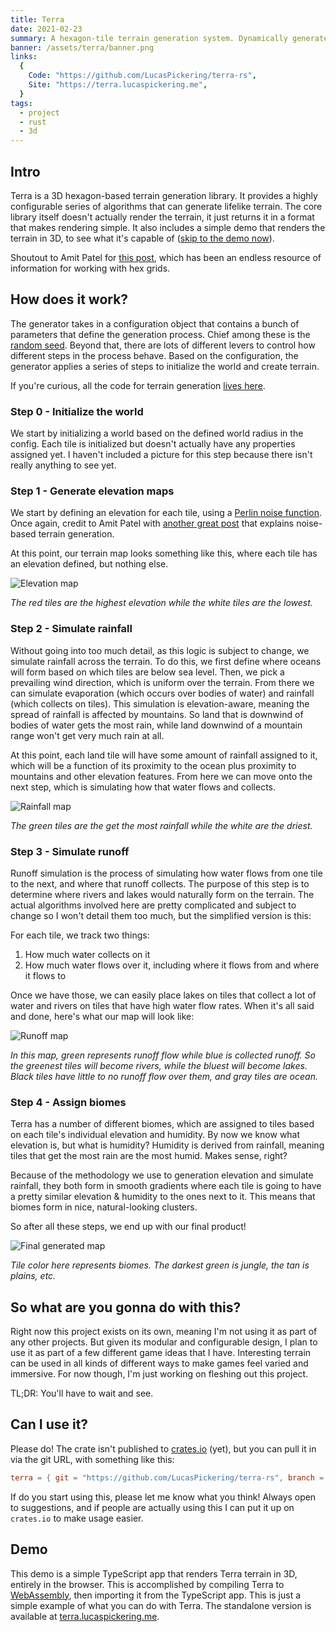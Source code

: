 ```yaml
---
title: Terra
date: 2021-02-23
summary: A hexagon-tile terrain generation system. Dynamically generate and explore terrain. This is a generic toolkit that can be used to generate terrain for renderings, games, etc.
banner: /assets/terra/banner.png
links:
  {
    Code: "https://github.com/LucasPickering/terra-rs",
    Site: "https://terra.lucaspickering.me",
  }
tags:
  - project
  - rust
  - 3d
---
```


## Intro

Terra is a 3D hexagon-based terrain generation library. It provides a highly configurable series of algorithms that can generate lifelike terrain. The core library itself doesn't actually render the terrain, it just returns it in a format that makes rendering simple. It also includes a simple demo that renders the terrain in 3D, to see what it's capable of ([skip to the demo now](#demo)).

Shoutout to Amit Patel for [this post](https://www.redblobgames.com/grids/hexagons/), which has been an endless resource of information for working with hex grids.

## How does it work?

The generator takes in a configuration object that contains a bunch of parameters that define the generation process. Chief among these is the [random seed](https://en.wikipedia.org/wiki/Random_seed). Beyond that, there are lots of different levers to control how different steps in the process behave. Based on the configuration, the generator applies a series of steps to initialize the world and create terrain.

If you're curious, all the code for terrain generation [lives here](https://github.com/LucasPickering/terra-rs/tree/master/crates/core/src/world/generate).

### Step 0 - Initialize the world

We start by initializing a world based on the defined world radius in the config. Each tile is initialized but doesn't actually have any properties assigned yet. I haven't included a picture for this step because there isn't really anything to see yet.

### Step 1 - Generate elevation maps

We start by defining an elevation for each tile, using a [Perlin noise function](https://en.wikipedia.org/wiki/Perlin_noise). Once again, credit to Amit Patel with [another great post](https://www.redblobgames.com/maps/terrain-from-noise/) that explains noise-based terrain generation.

At this point, our terrain map looks something like this, where each tile has an elevation defined, but nothing else.

<!-- TODO make these SVGs much smaller -->

![Elevation map](/assets/terra/elevation.svg)

_The red tiles are the highest elevation while the white tiles are the lowest._

### Step 2 - Simulate rainfall

Without going into too much detail, as this logic is subject to change, we simulate rainfall across the terrain. To do this, we first define where oceans will form based on which tiles are below sea level. Then, we pick a prevailing wind direction, which is uniform over the terrain. From there we can simulate evaporation (which occurs over bodies of water) and rainfall (which collects on tiles). This simulation is elevation-aware, meaning the spread of rainfall is affected by mountains. So land that is downwind of bodies of water gets the most rain, while land downwind of a mountain range won't get very much rain at all.

At this point, each land tile will have some amount of rainfall assigned to it, which will be a function of its proximity to the ocean plus proximity to mountains and other elevation features. From here we can move onto the next step, which is simulating how that water flows and collects.

![Rainfall map](/assets/terra/humidity.svg)

_The green tiles are the get the most rainfall while the white are the driest._

### Step 3 - Simulate runoff

Runoff simulation is the process of simulating how water flows from one tile to the next, and where that runoff collects. The purpose of this step is to determine where rivers and lakes would naturally form on the terrain. The actual algorithms involved here are pretty complicated and subject to change so I won't detail them too much, but the simplified version is this:

For each tile, we track two things:

1. How much water collects on it
2. How much water flows over it, including where it flows from and where it flows to

Once we have those, we can easily place lakes on tiles that collect a lot of water and rivers on tiles that have high water flow rates. When it's all said and done, here's what our map will look like:

![Runoff map](/assets/terra/runoff.svg)

_In this map, green represents runoff flow while blue is collected runoff. So the greenest tiles will become rivers, while the bluest will become lakes. Black tiles have little to no runoff flow over them, and gray tiles are ocean._

### Step 4 - Assign biomes

Terra has a number of different biomes, which are assigned to tiles based on each tile's individual elevation and humidity. By now we know what elevation is, but what is humidity? Humidity is derived from rainfall, meaning tiles that get the most rain are the most humid. Makes sense, right?

Because of the methodology we use to generation elevation and simulate rainfall, they both form in smooth gradients where each tile is going to have a pretty similar elevation & humidity to the ones next to it. This means that biomes form in nice, natural-looking clusters.

So after all these steps, we end up with our final product!

![Final generated map](/assets/terra/final.svg)

_Tile color here represents biomes. The darkest green is jungle, the tan is plains, etc._

## So what are you gonna do with this?

Right now this project exists on its own, meaning I'm not using it as part of any other projects. But given its modular and configurable design, I plan to use it as part of a few different game ideas that I have. Interesting terrain can be used in all kinds of different ways to make games feel varied and immersive. For now though, I'm just working on fleshing out this project.

TL;DR: You'll have to wait and see.

## Can I use it?

Please do! The crate isn't published to [crates.io](https://crates.io) (yet), but you can pull it in via the git URL, with something like this:

```toml
terra = { git = "https://github.com/LucasPickering/terra-rs", branch = "master" }
```

If do you start using this, please let me know what you think! Always open to suggestions, and if people are actually using this I can put it up on `crates.io` to make usage easier.

## Demo

This demo is a simple TypeScript app that renders Terra terrain in 3D, entirely in the browser. This is accomplished by compiling Terra to [WebAssembly](https://webassembly.org/), then importing it from the TypeScript app. This is just a simple example of what you can do with Terra. The standalone version is available at [terra.lucaspickering.me](https://terra.lucaspickering.me/).
